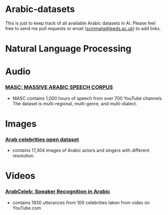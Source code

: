 # Arabic-datasets
This is just to keep track of all available Arabic datasets in AI. 
Please feel free to send me pull requests or email (scmmalg@leeds.ac.uk) to add links.

# Natural Language Processing 

# Audio 
### [MASC: MASSIVE ARABIC SPEECH CORPUS](https://ieee-dataport.org/open-access/masc-massive-arabic-speech-corpus)
  * MASC contains 1,000 hours of speech from over 700 YouTube channels. The dataset is multi-regional, multi-genre, and multi-dialect. 

# Images 
### [Arab celebrities open dataset](https://github.com/mohammad-alfaifi/arab-celeb-dataset)
  * contains 17,304 images of Arabic actors and singers with different resolution.
# Videos 
### [ArabCeleb: Speaker Recognition in Arabic](https://github.com/CeLuigi/ArabCeleb)
  * contains 1930 utterances from 100 celebrities taken from video on YouTube.com 
